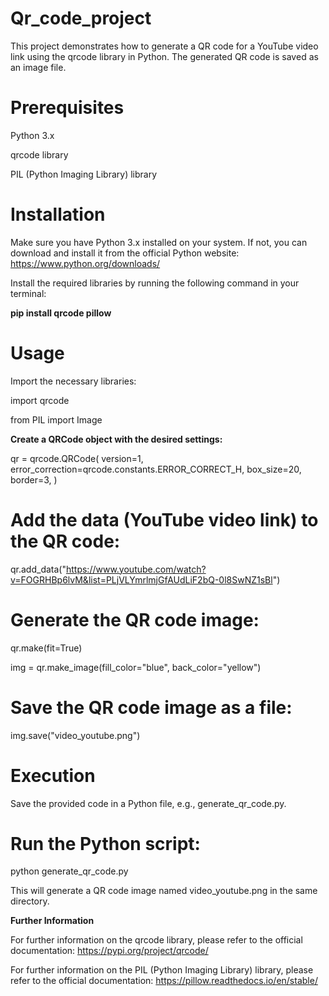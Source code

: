 # Qr_code_project




This project demonstrates how to generate a QR code for a YouTube video link using the qrcode library in Python. The generated QR code is saved as an image file.



# Prerequisites


Python 3.x


qrcode library


PIL (Python Imaging Library) library



# Installation




Make sure you have Python 3.x installed on your system. If not, you can download and install it from the official Python website: https://www.python.org/downloads/



Install the required libraries by running the following command in your terminal:


**pip install qrcode pillow**



# Usage



Import the necessary libraries:


import qrcode


from PIL import Image


**Create a QRCode object with the desired settings:**


qr = qrcode.QRCode(
    version=1,
    error_correction=qrcode.constants.ERROR_CORRECT_H,
    box_size=20,
    border=3,
)


# Add the data (YouTube video link) to the QR code:


qr.add_data("https://www.youtube.com/watch?v=FOGRHBp6lvM&list=PLjVLYmrlmjGfAUdLiF2bQ-0l8SwNZ1sBl")


#  Generate the QR code image:



qr.make(fit=True)


img = qr.make_image(fill_color="blue", back_color="yellow")


#  Save the QR code image as a file:



img.save("video_youtube.png")



# Execution

Save the provided code in a Python file, e.g., generate_qr_code.py.



# Run the Python script:



python generate_qr_code.py


This will generate a QR code image named video_youtube.png in the same directory.



**Further Information**



For further information on the qrcode library, please refer to the official documentation: https://pypi.org/project/qrcode/


For further information on the PIL (Python Imaging Library) library, please refer to the official documentation: https://pillow.readthedocs.io/en/stable/

